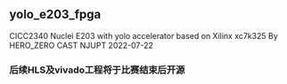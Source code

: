 yolo_e203_fpga
---
CICC2340 Nuclei E203 with yolo accelerator based on Xilinx xc7k325
By HERO_ZERO CAST NJUPT 2022-07-22
### 后续HLS及vivado工程将于比赛结束后开源
